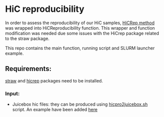# HiC reproducibility 

In order to assess the reproducibility of our HiC samples, [HiCRep method](https://github.com/TaoYang-dev/hicrep) was wrapped into HiCReproducibility function. This wrapper and function modification was needed due some issues with the HiCrep package related to the straw package. 

This repo contains the main function, running script and SLURM launcher example. 

## Requirements: 

[straw](https://github.com/aidenlab/straw) and [hicrep](https://github.com/TaoYang-dev/hicrep) packages need to be installed. 

### Input: 

- Juicebox hic files: they can be produced using [hicpro2juicebox.sh](https://github.com/nservant/HiC-Pro/blob/master/bin/utils/hicpro2juicebox.sh) script. An example have been added [here](https://github.com/sespesogil/SATB2_3D_Genome/tree/main/HiCReproducibility/InputGeneration)
